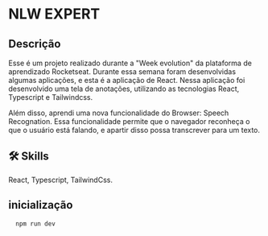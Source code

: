 
# NLW EXPERT


## Descrição


Esse é um projeto realizado durante a "Week evolution" da plataforma de aprendizado Rocketseat. Durante essa semana foram desenvolvidas algumas aplicações, e esta é a aplicação de React. Nessa aplicação foi desenvolvido uma tela de anotações, utilizando as tecnologias React, Typescript e Tailwindcss. 

Além disso, aprendi uma nova funcionalidade do Browser: Speech Recognation. Essa funcionalidade permite que o navegador reconheça o que o usuário está falando, e apartir disso possa transcrever para um texto.
## 🛠 Skills
React, Typescript, TailwindCss.

 
## inicialização
```bash
  npm run dev
```
    
